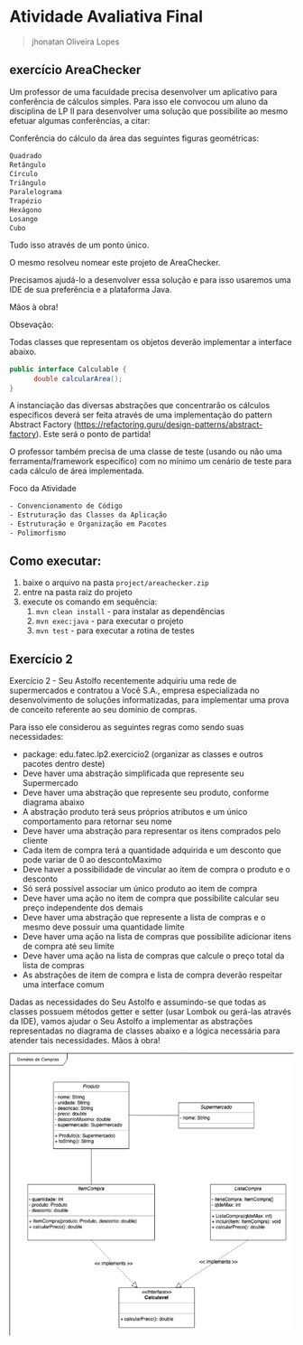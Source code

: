 # Atividade Avaliativa Final
> jhonatan Oliveira Lopes

## exercício AreaChecker

Um professor de uma faculdade precisa desenvolver um aplicativo para conferência de cálculos simples. Para isso ele convocou um aluno da disciplina de LP II para desenvolver uma solução que possibilite ao mesmo efetuar algumas conferências, a citar:

Conferência do cálculo da área das seguintes figuras geométricas:

    Quadrado
    Retângulo
    Círculo
    Triângulo
    Paralelograma
    Trapézio
    Hexágono
    Losango
    Cubo


Tudo isso através de um ponto único.

O mesmo resolveu nomear este projeto de AreaChecker.

Precisamos ajudá-lo a desenvolver essa solução e para isso usaremos uma IDE de sua preferência e a plataforma Java.

Mãos à obra!


Obsevação:

Todas classes que representam os objetos deverão implementar a interface abaixo.

```java
public interface Calculable {
      double calcularArea();
}
```

A instanciação das diversas abstrações que concentrarão os cálculos específicos deverá ser feita através de uma implementação do pattern Abstract Factory (https://refactoring.guru/design-patterns/abstract-factory). Este será o ponto de partida!

O professor também precisa de uma classe de teste (usando ou não uma ferramenta/framework específico) com no mínimo um cenário de teste para cada cálculo de área implementada.

Foco da Atividade

    - Convencionamento de Código
    - Estruturação das Classes da Aplicação
    - Estruturação e Organização em Pacotes
    - Polimorfismo

## Como executar:

1. baixe o arquivo na pasta ```project/areachecker.zip```
2. entre na pasta raiz do projeto
3. execute os comando em sequência:
    1. ```mvn clean install``` - para instalar as dependências
    2. ```mvn exec:java``` - para executar o projeto
    3. ```mvn test``` - para executar a rotina de testes

## Exercício 2

Exercício 2 - Seu Astolfo recentemente adquiriu uma rede de supermercados e contratou a Você S.A., empresa especializada no desenvolvimento de soluções informatizadas, para implementar uma prova de conceito referente ao seu domínio de compras.

Para isso ele considerou as seguintes regras como sendo suas necessidades:

* package: edu.fatec.lp2.exercicio2 (organizar as classes e outros pacotes dentro deste)
* Deve haver uma abstração simplificada que represente seu Supermercado
* Deve haver uma abstração que represente seu produto, conforme diagrama abaixo
* A abstração produto terá seus próprios atributos e um único comportamento para retornar seu nome
* Deve haver uma abstração para representar os itens comprados pelo cliente
* Cada item de compra terá a quantidade adquirida e um desconto que pode variar de 0 ao descontoMaximo
* Deve haver a possibilidade de vincular ao item de compra o produto e o desconto
* Só será possível associar um único produto ao item de compra
* Deve haver uma ação no item de compra que possibilite calcular seu preço independente dos demais
* Deve haver uma abstração que represente a lista de compras e o mesmo deve possuir uma quantidade limite
* Deve haver uma ação na lista de compras que possibilite adicionar itens de compra até seu limite
* Deve haver uma ação na lista de compras que calcule o preço total da lista de compras
* As abstrações de item de compra e lista de compra deverão respeitar uma interface comum

Dadas as necessidades do Seu Astolfo e assumindo-se que todas as classes possuem métodos getter e setter (usar Lombok ou gerá-las através da IDE), vamos ajudar o Seu Astolfo a implementar as abstrações representadas no diagrama de classes abaixo e a lógica necessária para atender tais necessidades. Mãos à obra!

![](./areachecker/assets/picture1.png)